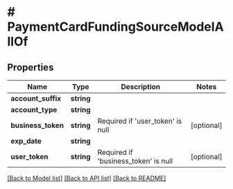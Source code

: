 # # PaymentCardFundingSourceModelAllOf

## Properties

Name | Type | Description | Notes
------------ | ------------- | ------------- | -------------
**account_suffix** | **string** |  |
**account_type** | **string** |  |
**business_token** | **string** | Required if &#39;user_token&#39; is null | [optional]
**exp_date** | **string** |  |
**user_token** | **string** | Required if &#39;business_token&#39; is null | [optional]

[[Back to Model list]](../../README.md#models) [[Back to API list]](../../README.md#endpoints) [[Back to README]](../../README.md)
